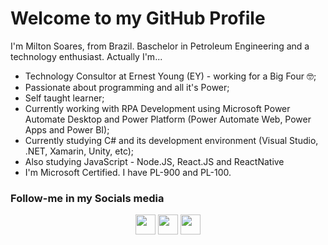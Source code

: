 Welcome to my GitHub Profile
==============================

I'm Milton Soares, from Brazil. Baschelor in Petroleum Engineering and a technology enthusiast. 
Actually I'm...
  
- Technology Consultor at Ernest Young (EY) -  working for a Big Four 🤓;
- Passionate about programming and all it's Power;
- Self taught learner;
- Currently working with RPA Development using Microsoft Power Automate Desktop and Power Platform (Power Automate Web, Power Apps and Power BI);
- Currently studying C# and its development environment (Visual Studio, .NET, Xamarin, Unity, etc);
- Also studying JavaScript - Node.JS, React.JS and ReactNative
- I'm Microsoft Certified. I have PL-900 and PL-100.

### Follow-me in my Socials media

<p align="center"> <a href="https://www.linkedin.com/in/soaresmilton/" target="_blank" rel="noreferrer"><img src="https://raw.githubusercontent.com/danielcranney/readme-generator/main/public/icons/socials/linkedin.svg" width="32" height="32" /></a> <a href="https://www.twitter.com/soares_miltinho" target="_blank" rel="noreferrer"><img src="https://raw.githubusercontent.com/danielcranney/readme-generator/main/public/icons/socials/twitter.svg" width="32" height="32" /></a> <a href="https://www.youtube.com/c/MiltinhoSoares" target="_blank" rel="noreferrer"><img src="https://raw.githubusercontent.com/danielcranney/readme-generator/main/public/icons/socials/youtube.svg" width="32" height="32" /></a></p>

